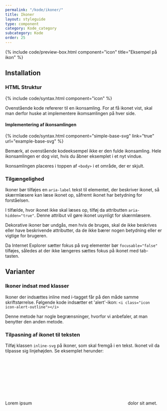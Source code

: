 ```yaml
---
permalink: "/kode/ikoner/"
title: Ikoner
layout: styleguide
type: component
category: Kode_category
subcategory: Kode
order: 25
---
```


{% include code/preview-box.html component="icon" title="Eksempel på ikon" %}

## Installation

### HTML Struktur

{% include code/syntax.html component="icon" %}

Ovenstående kode refererer til en ikonsamling. For at få ikonet vist, skal man derfor huske at implementere ikomsamlingen på hver side.

#### Implementering af ikonsamlingen

{% include code/syntax.html component="simple-base-svg" link="true" url="example-base-svg" %}

Bemærk, at ovenstående kodeeksempel ikke er den fulde ikonsamling. Hele ikonsamlingen er dog vist, hvis du åbner eksemplet i et nyt vindue.

Ikonsamlingen placeres i toppen af `<body>` i et område, der er skjult.

### Tilgængelighed

Ikoner bør tilføjes en `aria-label` tekst til elementet, der beskriver ikonet, så skærmlæsere kan læse ikonet op, såfremt ikonet har betydning for forståelsen.

I tilfælde, hvor ikonet ikke skal læses op, tilføj da attributten `aria-hidden="true"`. Denne attribut vil gøre ikonet usynligt for skærmlæsere.

Dekorative ikoner bør undgås, men hvis de bruges, skal de ikke beskrives eller have beskrivende attributter, da de ikke bærer nogen betydning eller er vigtige for brugeren.

Da Internet Explorer sætter fokus på svg elementer bør `focusable="false"` tilføjes, således at der ikke længeres sættes fokus på ikonet med tab-tasten.

## Varianter

### Ikoner indsat med klasser

Ikoner der indsættes inline med i-tagget får på den måde samme skriftstørrelse. Følgende kode indsætter et 'alert'-ikon: `<i class="icon icon-alert-outline"></i>`

Denne metode har nogle begrænsninger, hvorfor vi anbefaler, at man benytter den anden metode.
        
### Tilpasning af ikonet til teksten

Tilføj klassen `inline-svg` på ikoner, som skal fremgå i en tekst. Ikonet vil da tilpasse sig linjehøjden. Se eksemplet herunder:

Lorem ipsum <svg class="icon-svg inline-svg" focusable="false" aria-hidden="true"><use xlink:href="#language"></use></svg> dolor sit amet.
